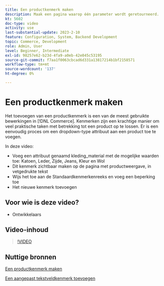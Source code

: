 ```yaml
---
title: Een productkenmerk maken
description: Maak een pagina waarop één parameter wordt geretourneerd.
kt: 5602
doc-type: video
activity: use
last-substantial-update: 2023-2-10
feature: Configuration, System, Backend Development
topic: Commerce, Development
role: Admin, User
level: Beginner, Intermediate
exl-id: 98257e62-b23d-4fa9-a0eb-42e045c53195
source-git-commit: f7aa1f0063cbcad6d331a13817214b1bf2158571
workflow-type: tm+mt
source-wordcount: '137'
ht-degree: 0%

---
```


# Een productkenmerk maken

Het toevoegen van een productkenmerk is een van de meest gebruikte bewerkingen in [!DNL Commerce]. Kenmerken zijn een krachtige manier om veel praktische taken met betrekking tot een product op te lossen. Er is een eenvoudig proces om een dropdown-type attribuut aan een product toe te voegen.

In deze video:

- Voeg een attribuut genaamd kleding_material met de mogelijke waarden toe: Katoen, Leder, Zijde, Jeans, Kleur en Wol
- Dit kenmerk zichtbaar maken op de pagina met productweergave, in vetgedrukte tekst
- Wijs het toe aan de Standaardkenmerkenreeks en voeg een beperking toe
- Het nieuwe kenmerk toevoegen

## Voor wie is deze video?

- Ontwikkelaars

## Video-inhoud

>[!VIDEO](https://video.tv.adobe.com/v/35789?quality=12&learn=on)

## Nuttige bronnen

[Een productkenmerk maken](https://experienceleague.adobe.com/docs/commerce-learn/tutorials/backend-development/add-product-attribute.html)

[Een aangepast tekstveldkenmerk toevoegen](https://developer.adobe.com/commerce/php/tutorials/admin/custom-text-field-attribute/)
